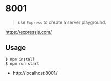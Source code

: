 # 8001
> use `Express` to create a server playground.

https://expressjs.com/

## Usage

```
$ npm install
$ npm run start
```

* http://localhost:8001/
